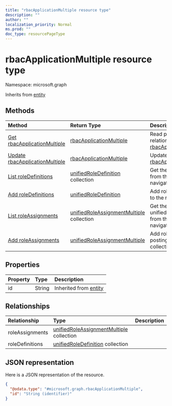 ```yaml
---
title: "rbacApplicationMultiple resource type"
description: ""
author: ""
localization_priority: Normal
ms.prod: ""
doc_type: resourcePageType
---
```


# rbacApplicationMultiple resource type


Namespace: microsoft.graph




Inherits from [entity](../resources/entity.md)

## Methods
|Method|Return Type|Description|
|:---|:---|:---|
|[Get rbacApplicationMultiple](../api/rbacapplicationmultiple-get.md)|[rbacApplicationMultiple](../resources/rbacapplicationmultiple.md)|Read properties and relationships of the [rbacApplicationMultiple](../resources/rbacapplicationmultiple.md) object.|
|[Update rbacApplicationMultiple](../api/rbacapplicationmultiple-update.md)|[rbacApplicationMultiple](../resources/rbacapplicationmultiple.md)|Update the properties of a [rbacApplicationMultiple](../resources/rbacapplicationmultiple.md) object.|
|[List roleDefinitions](../api/rbacapplicationmultiple-list-roledefinitions.md)|[unifiedRoleDefinition](../resources/unifiedroledefinition.md) collection|Get the unifiedRoleDefinitions from the roleDefinitions navigation property.|
|[Add roleDefinitions](../api/rbacapplicationmultiple-post-roledefinitions.md)|[unifiedRoleDefinition](../resources/unifiedroledefinition.md)|Add roleDefinitions by posting to the roleDefinitions collection.|
|[List roleAssignments](../api/rbacapplicationmultiple-list-roleassignments.md)|[unifiedRoleAssignmentMultiple](../resources/unifiedroleassignmentmultiple.md) collection|Get the unifiedRoleAssignmentMultiples from the roleAssignments navigation property.|
|[Add roleAssignments](../api/rbacapplicationmultiple-post-roleassignments.md)|[unifiedRoleAssignmentMultiple](../resources/unifiedroleassignmentmultiple.md)|Add roleAssignments by posting to the roleAssignments collection.|

## Properties
|Property|Type|Description|
|:---|:---|:---|
|id|String| Inherited from [entity](../resources/entity.md)|

## Relationships
|Relationship|Type|Description|
|:---|:---|:---|
|roleAssignments|[unifiedRoleAssignmentMultiple](../resources/unifiedroleassignmentmultiple.md) collection||
|roleDefinitions|[unifiedRoleDefinition](../resources/unifiedroledefinition.md) collection||

## JSON representation
Here is a JSON representation of the resource.
<!-- {
  "blockType": "resource",
  "keyProperty": "id",
  "@odata.type": "microsoft.graph.rbacApplicationMultiple",
  "baseType": "microsoft.graph.entity",
  "openType": false
}
-->
``` json
{
  "@odata.type": "#microsoft.graph.rbacApplicationMultiple",
  "id": "String (identifier)"
}
```

